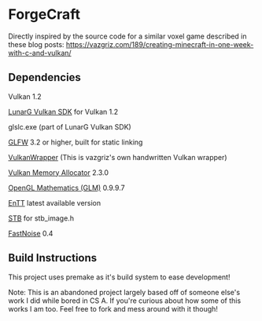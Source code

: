 # ForgeCraft

Directly inspired by the source code for a similar voxel game described in these blog posts: https://vazgriz.com/189/creating-minecraft-in-one-week-with-c-and-vulkan/

## Dependencies

Vulkan 1.2

[LunarG Vulkan SDK](https://www.lunarg.com/vulkan-sdk/) for Vulkan 1.2

glslc.exe (part of LunarG Vulkan SDK)

[GLFW](https://github.com/glfw/glfw) 3.2 or higher, built for static linking

[VulkanWrapper](https://github.com/vazgriz/VulkanWrapper) (This is vazgriz's own handwritten Vulkan wrapper)

[Vulkan Memory Allocator](https://github.com/GPUOpen-LibrariesAndSDKs/VulkanMemoryAllocator) 2.3.0

[OpenGL Mathematics \(GLM\)](https://github.com/g-truc/glm) 0.9.9.7

[EnTT](https://github.com/skypjack/entt) latest available version

[STB](https://github.com/nothings/stb) for stb_image.h

[FastNoise](https://github.com/Auburn/FastNoise) 0.4

## Build Instructions

This project uses premake as it's build system to ease development!

Note: This is an abandoned project largely based off of someone else's work I did while bored in CS A. If you're curious about how some of this works I am too. Feel free to fork and mess around with it though!
